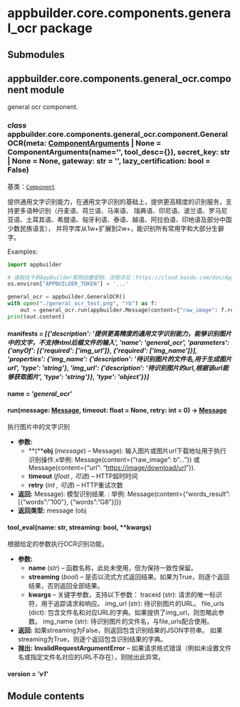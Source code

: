 # appbuilder.core.components.general_ocr package

## Submodules

## appbuilder.core.components.general_ocr.component module

general ocr component.

### *class* appbuilder.core.components.general_ocr.component.GeneralOCR(meta: [ComponentArguments](appbuilder.core.md#appbuilder.core.component.ComponentArguments) | None = ComponentArguments(name='', tool_desc={}), secret_key: str | None = None, gateway: str = '', lazy_certification: bool = False)

基类：[`Component`](appbuilder.core.md#appbuilder.core.component.Component)

提供通用文字识别能力，在通用文字识别的基础上，提供更高精度的识别服务，支持更多语种识别（丹麦语、荷兰语、马来语、
瑞典语、印尼语、波兰语、罗马尼亚语、土耳其语、希腊语、匈牙利语、泰语、越语、阿拉伯语、印地语及部分中国少数民族语言），
并将字库从1w+扩展到2w+，能识别所有常用字和大部分生僻字。

Examples:

```python
import appbuilder

# 请前往千帆AppBuilder官网创建密钥，流程详见：https://cloud.baidu.com/doc/AppBuilder/s/Olq6grrt6#1%E3%80%81%E5%88%9B%E5%BB%BA%E5%AF%86%E9%92%A5
os.environ["APPBUILDER_TOKEN"] = '...'

general_ocr = appbuilder.GeneralOCR()
with open("./general_ocr_test.png", "rb") as f:
    out = general_ocr.run(appbuilder.Message(content={"raw_image": f.read()}))
print(out.content)
```

#### manifests *= [{'description': '提供更高精度的通用文字识别能力，能够识别图片中的文字，不支持html后缀文件的输入', 'name': 'general_ocr', 'parameters': {'anyOf': [{'required': ['img_url']}, {'required': ['img_name']}], 'properties': {'img_name': {'description': '待识别图片的文件名,用于生成图片url', 'type': 'string'}, 'img_url': {'description': '待识别图片的url,根据该url能够获取图片', 'type': 'string'}}, 'type': 'object'}}]*

#### name *= 'general_ocr'*

#### run(message: [Message](appbuilder.core.md#appbuilder.core.message.Message), timeout: float = None, retry: int = 0) → [Message](appbuilder.core.md#appbuilder.core.message.Message)

执行图片中的文字识别

* **参数:**
  * **(****obj** (*message*) – Message): 输入图片或图片url下载地址用于执行识别操作.x举例: Message(content={“raw_image”: b”…”}) 或 Message(content={“url”: “[https://image/download/url](https://image/download/url)”}).
  * **timeout** (*float* *,*  *可选*) – HTTP超时时间
  * **retry** (*int* *,*  *可选*) – HTTP重试次数
* **返回:**
  Message): 模型识别结果.
  : 举例: Message(content={“words_result”:[{“words”:”100”}, {“words”:”G8”}]})
* **返回类型:**
  message (obj

#### tool_eval(name: str, streaming: bool, \*\*kwargs)

根据给定的参数执行OCR识别功能。

* **参数:**
  * **name** (*str*) – 函数名称，此处未使用，但为保持一致性保留。
  * **streaming** (*bool*) – 是否以流式方式返回结果。如果为True，则逐个返回结果，否则返回全部结果。
  * **kwargs** – 关键字参数，支持以下参数：
    traceid (str): 请求的唯一标识符，用于追踪请求和响应。
    img_url (str): 待识别图片的URL。
    file_urls (dict): 包含文件名和对应URL的字典。如果提供了img_url，则忽略此参数。
    img_name (str): 待识别图片的文件名，与file_urls配合使用。
* **返回:**
  如果streaming为False，则返回包含识别结果的JSON字符串。
  如果streaming为True，则逐个返回包含识别结果的字典。
* **抛出:**
  **InvalidRequestArgumentError** – 如果请求格式错误（例如未设置文件名或指定文件名对应的URL不存在），则抛出此异常。

#### version *= 'v1'*

## Module contents
